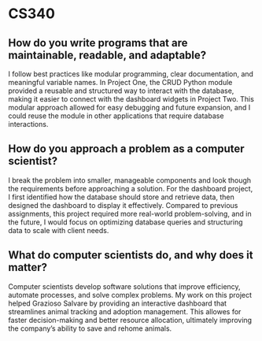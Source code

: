 # CS340

## **How do you write programs that are maintainable, readable, and adaptable?**  
I follow best practices like modular programming, clear documentation, and meaningful variable names. In Project One, the CRUD Python module provided a reusable and structured way to interact with the database, making it easier to connect with the dashboard widgets in Project Two. This modular approach allowed for easy debugging and future expansion, and I could reuse the module in other applications that require database interactions.

## **How do you approach a problem as a computer scientist?**  
I break the problem into smaller, manageable components and look though the requirements before approaching a solution. For the dashboard project, I first identified how the database should store and retrieve data, then designed the dashboard to display it effectively. Compared to previous assignments, this project required more real-world problem-solving, and in the future, I would focus on optimizing database queries and structuring data to scale with client needs.  

## **What do computer scientists do, and why does it matter?**  
Computer scientists develop software solutions that improve efficiency, automate processes, and solve complex problems. My work on this project helped Grazioso Salvare by providing an interactive dashboard that streamlines animal tracking and adoption management. This allowes for faster decision-making and better resource allocation, ultimately improving the company’s ability to save and rehome animals.

